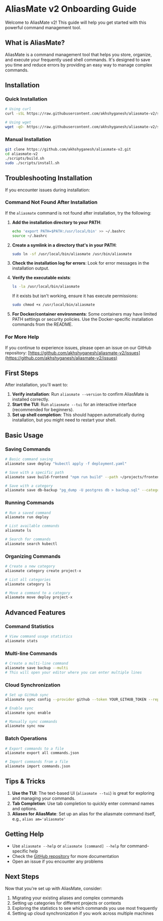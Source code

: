 # AliasMate v2 Onboarding Guide

Welcome to AliasMate v2! This guide will help you get started with this powerful command management tool.

## What is AliasMate?

AliasMate is a command management tool that helps you store, organize, and execute your frequently used shell commands. It's designed to save you time and reduce errors by providing an easy way to manage complex commands.

## Installation

### Quick Installation

```bash
# Using curl
curl -sSL https://raw.githubusercontent.com/akhshyganesh/aliasmate-v2/scripts/install.sh | bash

# Using wget
wget -qO- https://raw.githubusercontent.com/akhshyganesh/aliasmate-v2/scripts/install.sh | bash
```

### Manual Installation

```bash
git clone https://github.com/akhshyganesh/aliasmate-v2.git
cd aliasmate-v2
./scripts/build.sh
sudo ./scripts/install.sh
```

## Troubleshooting Installation

If you encounter issues during installation:

### Command Not Found After Installation

If the `aliasmate` command is not found after installation, try the following:

1. **Add the installation directory to your PATH**:
   ```bash
   echo 'export PATH=$PATH:/usr/local/bin' >> ~/.bashrc
   source ~/.bashrc
   ```

2. **Create a symlink in a directory that's in your PATH**:
   ```bash
   sudo ln -sf /usr/local/bin/aliasmate /usr/bin/aliasmate
   ```

3. **Check the installation log for errors**:
   Look for error messages in the installation output.

4. **Verify the executable exists**:
   ```bash
   ls -la /usr/local/bin/aliasmate
   ```
   If it exists but isn't working, ensure it has execute permissions:
   ```bash
   sudo chmod +x /usr/local/bin/aliasmate
   ```

5. **For Docker/container environments**:
   Some containers may have limited PATH settings or security policies. 
   Use the Docker-specific installation commands from the README.

### For More Help

If you continue to experience issues, please open an issue on our GitHub repository:
[https://github.com/akhshyganesh/aliasmate-v2/issues](https://github.com/akhshyganesh/aliasmate-v2/issues)

## First Steps

After installation, you'll want to:

1. **Verify installation**: Run `aliasmate --version` to confirm AliasMate is installed correctly.
2. **Start the TUI**: Run `aliasmate --tui` for an interactive interface (recommended for beginners).
3. **Set up shell completion**: This should happen automatically during installation, but you might need to restart your shell.

## Basic Usage

### Saving Commands

```bash
# Basic command saving
aliasmate save deploy "kubectl apply -f deployment.yaml"

# Save with a specific path
aliasmate save build-frontend "npm run build" --path ~/projects/frontend

# Save with a category
aliasmate save db-backup "pg_dump -U postgres db > backup.sql" --category database
```

### Running Commands

```bash
# Run a saved command
aliasmate run deploy

# List available commands
aliasmate ls

# Search for commands
aliasmate search kubectl
```

### Organizing Commands

```bash
# Create a new category
aliasmate category create project-x

# List all categories
aliasmate category ls

# Move a command to a category
aliasmate move deploy project-x
```

## Advanced Features

### Command Statistics

```bash
# View command usage statistics
aliasmate stats
```

### Multi-line Commands

```bash
# Create a multi-line command
aliasmate save backup --multi
# This will open your editor where you can enter multiple lines
```

### Cloud Synchronization

```bash
# Set up GitHub sync
aliasmate sync config --provider github --token YOUR_GITHUB_TOKEN --repo your-repo-name

# Enable sync
aliasmate sync enable

# Manually sync commands
aliasmate sync now
```

### Batch Operations

```bash
# Export commands to a file
aliasmate export all commands.json

# Import commands from a file
aliasmate import commands.json
```

## Tips & Tricks

1. **Use the TUI**: The text-based UI (`aliasmate --tui`) is great for exploring and managing your commands.
2. **Tab Completion**: Use tab completion to quickly enter command names and options.
3. **Aliases for AliasMate**: Set up an alias for the aliasmate command itself, e.g., `alias am='aliasmate'`

## Getting Help

- Use `aliasmate --help` or `aliasmate [command] --help` for command-specific help
- Check the [GitHub repository](https://github.com/akhshyganesh/aliasmate-v2) for more documentation
- Open an issue if you encounter any problems

## Next Steps

Now that you're set up with AliasMate, consider:

1. Migrating your existing aliases and complex commands
2. Setting up categories for different projects or contexts
3. Exploring the statistics to see which commands you use most frequently
4. Setting up cloud synchronization if you work across multiple machines
